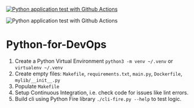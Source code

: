 [![Python application test with Github Actions](https://github.com/mcgmed/Python-for-DevOps/actions/workflows/devops.yml/badge.svg)](https://github.com/mcgmed/Python-for-DevOps/actions/workflows/devops.yml)

![Python application test with Github Actions](https://codebuild.us-east-1.amazonaws.com/badges?uuid=eyJlbmNyeXB0ZWREYXRhIjoiS0l6MXBYNW5qUGMwdkp2WEd2aHkyd3cxVnFOSnA2eFpmRkdpWlpQWnMwdkVuMGxiMlA1dXg1MDg5Tk43cit0MFEzcDNlYzZnZ2JKMUM0R3FPT2RrbDVzPSIsIml2UGFyYW1ldGVyU3BlYyI6InBzNTdGc2ZRamV2djE0OGQiLCJtYXRlcmlhbFNldFNlcmlhbCI6MX0%3D&branch=main)

# Python-for-DevOps

1. Create a Python Virtual Environment `python3 -m venv ~/.venv` or `virtualenv ~/.venv`
2. Create empty files: `Makefile`, `requirements.txt`, `main.py`, `Dockerfile`, `mylib/__init__.py`
3. Populate `Makefile`
4. Setup Continuous Integration, i.e. check code for issues like lint errors.
5. Build cli using Python Fire library `./cli-fire.py --help` to test logic.
